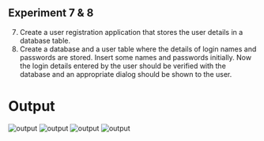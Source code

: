 ## Experiment 7 & 8
7. Create a user registration application that stores the user details in a database table.
8. Create a database and a user table where the details of login names and passwords are stored. Insert some names and passwords initially. Now the login details entered by the user should be verified with the database and an appropriate dialog should be shown to the user.

# Output
![output](output_exp78_1.jpeg)
![output](output_exp78_login1.jpeg)
![output](exp78_login2.jpeg)
![output](exp78_login3.jpeg)
